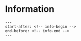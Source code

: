 # Information

```{include} ../README.md
---
start-after: <!-- info-begin -->
end-before: <!-- info-end -->
---
```
